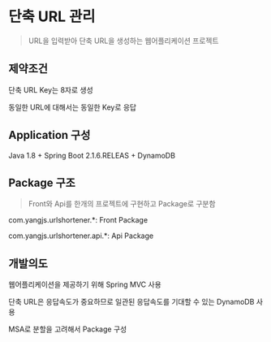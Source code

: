 # 단축 URL 관리
> URL을 입력받아 단축 URL을 생성하는 웹어플리케이션 프로젝트

## 제약조건
단축 URL Key는 8자로 생성

동일한 URL에 대해서는 동일한 Key로 응답

## Application 구성
Java 1.8 + Spring Boot 2.1.6.RELEAS + DynamoDB

## Package 구조
> Front와 Api를 한개의 프로젝트에 구현하고 Package로 구분함

com.yangjs.urlshortener.*: Front Package

com.yangjs.urlshortener.api.*: Api Package

## 개발의도
웹어플리케이션을 제공하기 위해 Spring MVC 사용

단축 URL은 응답속도가 중요하므로 일관된 응답속도를 기대할 수 있는 DynamoDB 사용

MSA로 분할을 고려해서 Package 구성

